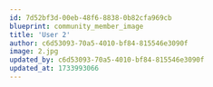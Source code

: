 ```yaml
---
id: 7d52bf3d-00eb-48f6-8838-0b82cfa969cb
blueprint: community_member_image
title: 'User 2'
author: c6d53093-70a5-4010-bf84-815546e3090f
image: 2.jpg
updated_by: c6d53093-70a5-4010-bf84-815546e3090f
updated_at: 1733993066
---
```

